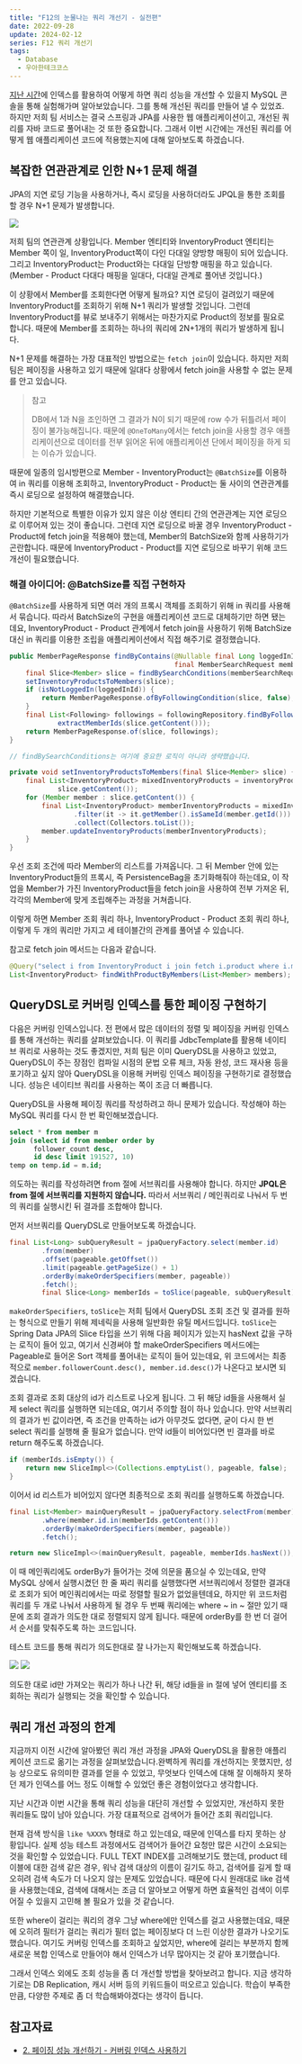 ```yaml
---
title: "F12의 눈물나는 쿼리 개선기 - 실전편"
date: 2022-09-28
update: 2024-02-12
series: F12 쿼리 개선기
tags:
  - Database
  - 우아한테크코스
---
```


[지난 시간](/f12-query-improve-1/)에 인덱스를 활용하여 어떻게 하면 쿼리 성능을 개선할 수 있을지 MySQL 콘솔을 통해 실험해가며 알아보았습니다. 그를 통해 개선된 쿼리를 만들어 낼 수 있었죠. 하지만 저희 팀 서비스는 결국 스프링과 JPA를 사용한 웹 애플리케이션이고, 개선된 쿼리를 자바 코드로 풀어내는 것 또한 중요합니다. 그래서 이번 시간에는 개선된 쿼리를 어떻게 웹 애플리케이션 코드에 적용했는지에 대해 알아보도록 하겠습니다.

## 복잡한 연관관계로 인한 N+1 문제 해결

JPA의 지연 로딩 기능을 사용하거나, 즉시 로딩을 사용하더라도 JPQL을 통한 조회를 할 경우 N+1 문제가 발생합니다.

![](https://velog.velcdn.com/images/ohzzi/post/7edbc603-a330-48bc-8ab3-30219509a8a4/image.png)

저희 팀의 연관관계 상황입니다. Member 엔티티와 InventoryProduct 엔티티는 Member 쪽이 일, InventoryProduct쪽이 다인 다대일 양방향 매핑이 되어 있습니다. 그리고 InventoryProduct는 Product와는 다대일 단방향 매핑을 하고 있습니다. (Member - Product 다대다 매핑을 일대다, 다대일 관계로 풀어낸 것입니다.)

이 상황에서 Member를 조회한다면 어떻게 될까요? 지연 로딩이 걸려있기 때문에 InventoryProduct를 조회하기 위해 N+1 쿼리가 발생할 것입니다. 그런데 InventoryProduct를 뷰로 보내주기 위해서는 마찬가지로 Product의 정보를 필요로 합니다. 때문에 Member를 조회하는 하나의 쿼리에 2N+1개의 쿼리가 발생하게 됩니다.

N+1 문제를 해결하는 가장 대표적인 방법으로는 `fetch join`이 있습니다. 하지만 저희 팀은 페이징을 사용하고 있기 때문에 일대다 상황에서 fetch join을 사용할 수 없는 문제를 안고 있습니다.

> 참고
>
> DB에서 1과 N을 조인하면 그 결과가 N이 되기 때문에 row 수가 뒤틀려서 페이징이 불가능해집니다. 때문에 `@OneToMany`에서는 fetch join을 사용할 경우 애플리케이션으로 데이터를 전부 읽어온 뒤에 애플리케이션 단에서 페이징을 하게 되는 이슈가 있습니다.

때문에 일종의 임시방편으로 Member - InventoryProduct는 `@BatchSize`를 이용하여 in 쿼리를 이용해 조회하고, InventoryProduct - Product는 둘 사이의 연관관계를 즉시 로딩으로 설정하여 해결했습니다.

하지만 기본적으로 특별한 이유가 있지 않은 이상 엔티티 간의 연관관계는 지연 로딩으로 이루어져 있는 것이 좋습니다. 그런데 지연 로딩으로 바꿀 경우 InventoryProduct - Product에 fetch join을 적용해야 했는데, Member의 BatchSize와 함께 사용하기가 곤란합니다. 때문에 InventoryProduct - Product를 지연 로딩으로 바꾸기 위해 코드 개선이 필요했습니다.

### 해결 아이디어: @BatchSize를 직접 구현하자

`@BatchSize`를 사용하게 되면 여러 개의 프록시 객체를 조회하기 위해 in 쿼리를 사용해서 묶습니다. 따라서 BatchSize의 구현을 애플리케이션 코드로 대체하기만 하면 됐는데요, InventoryProduct - Product 관계에서 fetch join을 사용하기 위해 BatchSize 대신 in 쿼리를 이용한 조립을 애플리케이션에서 직접 해주기로 결정했습니다.

```java
public MemberPageResponse findByContains(@Nullable final Long loggedInId,
                                         final MemberSearchRequest memberSearchRequest, final Pageable pageable) {
    final Slice<Member> slice = findBySearchConditions(memberSearchRequest, pageable);
    setInventoryProductsToMembers(slice);
    if (isNotLoggedIn(loggedInId)) {
        return MemberPageResponse.ofByFollowingCondition(slice, false);
    }
    final List<Following> followings = followingRepository.findByFollowerIdAndFollowingIdIn(loggedInId,
            extractMemberIds(slice.getContent()));
    return MemberPageResponse.of(slice, followings);
}

// findBySearchConditions는 여기에 중요한 로직이 아니라 생략했습니다.

private void setInventoryProductsToMembers(final Slice<Member> slice) {
    final List<InventoryProduct> mixedInventoryProducts = inventoryProductRepository.findWithProductByMembers(
            slice.getContent());
    for (Member member : slice.getContent()) {
        final List<InventoryProduct> memberInventoryProducts = mixedInventoryProducts.stream()
                .filter(it -> it.getMember().isSameId(member.getId()))
                .collect(Collectors.toList());
        member.updateInventoryProducts(memberInventoryProducts);
    }
}
```

우선 조회 조건에 따라 Member의 리스트를 가져옵니다. 그 뒤 Member 안에 있는 InventoryProduct들의 프록시, 즉 PersistenceBag을 초기화해줘야 하는데요, 이 작업을 Member가 가진 InventoryProduct들을 fetch join을 사용하여 전부 가져온 뒤, 각각의 Member에 맞게 조립해주는 과정을 거쳐줍니다.

이렇게 하면 Member 조회 쿼리 하나, InventoryProduct - Product 조회 쿼리 하나, 이렇게 두 개의 쿼리만 가지고 세 테이블간의 관계를 풀어낼 수 있습니다.

참고로 fetch join 메서드는 다음과 같습니다.

```java
@Query("select i from InventoryProduct i join fetch i.product where i.member IN :members")
List<InventoryProduct> findWithProductByMembers(List<Member> members);
```

## QueryDSL로 커버링 인덱스를 통한 페이징 구현하기

다음은 커버링 인덱스입니다. 전 편에서 많은 데이터의 정렬 및 페이징을 커버링 인덱스를 통해 개선하는 쿼리를 살펴보았습니다. 이 쿼리를 JdbcTemplate를 활용해 네이티브 쿼리로 사용하는 것도 좋겠지만, 저희 팀은 이미 QueryDSL을 사용하고 있었고, QueryDSL이 주는 장점인 컴파일 시점의 문법 오류 체크, 자동 완성, 코드 재사용 등을 포기하고 싶지 않아 QueryDSL을 이용해 커버링 인덱스 페이징을 구현하기로 결정했습니다. 성능은 네이티브 쿼리를 사용하는 쪽이 조금 더 빠릅니다.

QueryDSL을 사용해 페이징 쿼리를 작성하려고 하니 문제가 있습니다. 작성해야 하는 MySQL 쿼리를 다시 한 번 확인해보겠습니다.

```sql
select * from member m
join (select id from member order by
      follower_count desc, 
      id desc limit 191527, 10)
temp on temp.id = m.id;
```

의도하는 쿼리를 작성하려면 from 절에 서브쿼리를 사용해야 합니다. 하지만 **JPQL은 from 절에 서브쿼리를 지원하지 않습니다.** 따라서 서브쿼리 / 메인쿼리로 나눠서 두 번의 쿼리를 실행시킨 뒤 결과를 조합해야 합니다.

먼저 서브쿼리를 QueryDSL로 만들어보도록 하겠습니다.

```java
final List<Long> subQueryResult = jpaQueryFactory.select(member.id)
        .from(member)
        .offset(pageable.getOffset())
        .limit(pageable.getPageSize() + 1)
        .orderBy(makeOrderSpecifiers(member, pageable))
        .fetch();
        final Slice<Long> memberIds = toSlice(pageable, subQueryResult);
```

`makeOrderSpecifiers`, `toSlice`는 저희 팀에서 QueryDSL 조회 조건 및 결과를 원하는 형식으로 만들기 위해 제네릭을 사용해 일반화한 유틸 메서드입니다. `toSlice`는 Spring Data JPA의 Slice 타입을 쓰기 위해 다음 페이지가 있는지 hasNext 값을 구하는 로직이 들어 있고, 여기서 신경써야 할 makeOrderSpecifiers 메서드에는 Pageable로 들어온 Sort 객체를 풀어내는 로직이 들어 있는데요, 위 코드에서는 최종적으로 `member.followerCount.desc(), member.id.desc()`가 나온다고 보시면 되겠습니다.

조회 결과로 조회 대상의 id가 리스트로 나오게 됩니다. 그 뒤 해당 id들을 사용해서 실제 select 쿼리를 실행하면 되는데요, 여기서 주의할 점이 하나 있습니다. 만약 서브쿼리의 결과가 빈 값이라면, 즉 조건을 만족하는 id가 아무것도 없다면, 굳이 다시 한 번 select 쿼리를 실행해 줄 필요가 없습니다. 만약 id들이 비어있다면 빈 결과를 바로 return 해주도록 하겠습니다.

```java
if (memberIds.isEmpty()) {
    return new SliceImpl<>(Collections.emptyList(), pageable, false);
}
```

이어서 id 리스트가 비어있지 않다면 최종적으로 조회 쿼리를 실행하도록 하겠습니다.

```java
final List<Member> mainQueryResult = jpaQueryFactory.selectFrom(member)
        .where(member.id.in(memberIds.getContent()))
        .orderBy(makeOrderSpecifiers(member, pageable))
        .fetch();

return new SliceImpl<>(mainQueryResult, pageable, memberIds.hasNext());
```

이 때 메인쿼리에도 orderBy가 들어가는 것에 의문을 품으실 수 있는데요, 만약 MySQL 상에서 실행시켰던 한 줄 짜리 쿼리를 실행했다면 서브쿼리에서 정렬한 결과대로 조회가 되어 메인쿼리에서는 따로 정렬할 필요가 없었을텐데요, 하지만 위 코드처럼 쿼리를 두 개로 나눠서 사용하게 될 경우 두 번째 쿼리에는 where ~ in ~ 절만 있기 때문에 조회 결과가 의도한 대로 정렬되지 않게 됩니다. 때문에 orderBy를 한 번 더 걸어서 순서를 맞춰주도록 하는 코드입니다.

테스트 코드를 통해 쿼리가 의도한대로 잘 나가는지 확인해보도록 하겠습니다.

![](https://velog.velcdn.com/images/ohzzi/post/ec35d70c-b42c-414c-853a-fa4022d8b6e3/image.png)
![](https://velog.velcdn.com/images/ohzzi/post/7fd4edfa-f485-4170-9ba7-22e7a09455a7/image.png)

의도한 대로 id만 가져오는 쿼리가 하나 나간 뒤, 해당 id들을 in 절에 넣어 엔티티를 조회하는 쿼리가 실행되는 것을 확인할 수 있습니다.

## 쿼리 개선 과정의 한계

지금까지 이전 시간에 알아봤던 쿼리 개선 과정을 JPA와 QueryDSL을 활용한 애플리케이션 코드로 옮기는 과정을 살펴보았습니다.완벽하게 쿼리를 개선하지는 못했지만, 성능 상으로도 유의미한 결과를 얻을 수 있었고, 무엇보다 인덱스에 대해 잘 이해하지 못하던 제가 인덱스를 어느 정도 이해할 수 있었던 좋은 경험이었다고 생각합니다.

지난 시간과 이번 시간을 통해 쿼리 성능을 대단히 개선할 수 있었지만, 개선하지 못한 쿼리들도 많이 남아 있습니다. 가장 대표적으로 검색어가 들어간 조회 쿼리입니다.

현재 검색 방식을 `like %XXX%` 형태로 하고 있는데요, 때문에 인덱스를 타지 못하는 상황입니다. 실제 성능 테스트 과정에서도 검색어가 들어간 요청만 많은 시간이 소요되는 것을 확인할 수 있었습니다. FULL TEXT INDEX를 고려해보기도 했는데, product 테이블에 대한 검색 같은 경우, 워낙 검색 대상의 이름이 길기도 하고, 검색어를 길게 할 때 오히려 검색 속도가 더 나오지 않는 문제도 있었습니다. 때문에 다시 원래대로 like 검색을 사용했는데요, 검색에 대해서는 조금 더 알아보고 어떻게 하면 효율적인 검색이 이루어질 수 있을지 고민해 볼 필요가 있을 것 같습니다.

또한 where이 걸리는 쿼리의 경우 그냥 where에만 인덱스를 걸고 사용했는데요, 때문에 오히려 필터가 걸리는 쿼리가 필터 없는 페이징보다 더 느린 이상한 결과가 나오기도 했습니다. 여기도 커버링 인덱스를 조회하고 싶었지만, where에 걸리는 부분까지 함께 새로운 복합 인덱스로 만들어야 해서 인덱스가 너무 많아지는 것 같아 포기했습니다.

그래서 인덱스 외에도 조회 성능을 좀 더 개선할 방법을 찾아보려고 합니다. 지금 생각하기로는 DB Replication, 캐시 서버 등의 키워드들이 떠오르고 있습니다. 학습이 부족한 만큼, 다양한 주제로 좀 더 학습해봐야겠다는 생각이 듭니다.

## 참고자료
- [2. 페이징 성능 개선하기 - 커버링 인덱스 사용하기](https://jojoldu.tistory.com/529?category=637935)